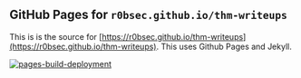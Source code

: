 ## GitHub Pages for `r0bsec.github.io/thm-writeups`

This is is the source for [https://r0bsec.github.io/thm-writeups](https://r0bsec.github.io/thm-writeups). This uses Github Pages and Jekyll.

[![pages-build-deployment](https://github.com/r0bsec/thm-writeups/actions/workflows/pages/pages-build-deployment/badge.svg)](https://github.com/r0bsec/thm-writeups/actions/workflows/pages/pages-build-deployment)
 
